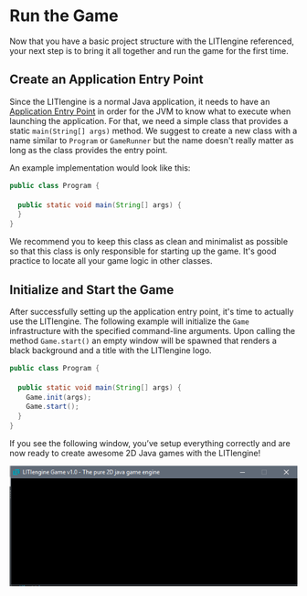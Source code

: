 # Run the Game

Now that you have a basic project structure with the LITIengine referenced, your next step is to bring it all together and run the game for the first time.

## Create an Application Entry Point
Since the LITIengine is a normal Java application, it needs to have an [Application Entry Point](https://docs.oracle.com/javase/tutorial/deployment/jar/appman.html) in order for the JVM to know what to execute when launching the application. For that, we need a simple class that provides a static `main(String[] args)` method. We suggest to create a new class with a name similar to `Program` or `GameRunner` but the name doesn't really matter as long as the class provides the entry point.

An example implementation would look like this:

```java
public class Program {

  public static void main(String[] args) {
  }
}
```

We recommend you to keep this class as clean and minimalist as possible so that this class is only responsible for starting up the game. It's good practice to locate all your game logic in other classes.

## Initialize and Start the Game

After successfully setting up the application entry point, it's time to actually use the LITIengine. The following example will initialize the `Game` infrastructure with the specified command-line arguments. Upon calling the method `Game.start()` an empty window will be spawned that renders a black background and a title with the LITIengine logo.

```java
public class Program {

  public static void main(String[] args) {
    Game.init(args);
    Game.start();
  }
}
```

If you see the following window, you’ve setup everything correctly and are now ready to create  awesome 2D Java games with the LITIengine!

![Empty LITIengine Window](../images/empty-litiengine-window.png)